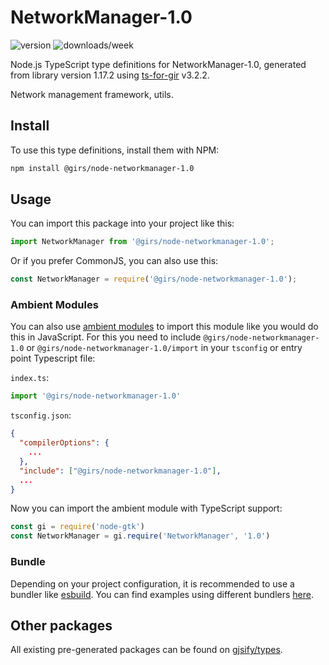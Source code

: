 
# NetworkManager-1.0

![version](https://img.shields.io/npm/v/@girs/node-networkmanager-1.0)
![downloads/week](https://img.shields.io/npm/dw/@girs/node-networkmanager-1.0)


Node.js TypeScript type definitions for NetworkManager-1.0, generated from library version 1.17.2 using [ts-for-gir](https://github.com/gjsify/ts-for-gir) v3.2.2.

Network management framework, utils.

## Install

To use this type definitions, install them with NPM:
```bash
npm install @girs/node-networkmanager-1.0
```

## Usage

You can import this package into your project like this:
```ts
import NetworkManager from '@girs/node-networkmanager-1.0';
```

Or if you prefer CommonJS, you can also use this:
```ts
const NetworkManager = require('@girs/node-networkmanager-1.0');
```

### Ambient Modules

You can also use [ambient modules](https://github.com/gjsify/ts-for-gir/tree/main/packages/cli#ambient-modules) to import this module like you would do this in JavaScript.
For this you need to include `@girs/node-networkmanager-1.0` or `@girs/node-networkmanager-1.0/import` in your `tsconfig` or entry point Typescript file:

`index.ts`:
```ts
import '@girs/node-networkmanager-1.0'
```

`tsconfig.json`:
```json
{
  "compilerOptions": {
    ...
  },
  "include": ["@girs/node-networkmanager-1.0"],
  ...
}
```

Now you can import the ambient module with TypeScript support: 

```ts
const gi = require('node-gtk')
const NetworkManager = gi.require('NetworkManager', '1.0')
```


### Bundle

Depending on your project configuration, it is recommended to use a bundler like [esbuild](https://esbuild.github.io/). You can find examples using different bundlers [here](https://github.com/gjsify/ts-for-gir/tree/main/examples).

## Other packages

All existing pre-generated packages can be found on [gjsify/types](https://github.com/gjsify/types).

